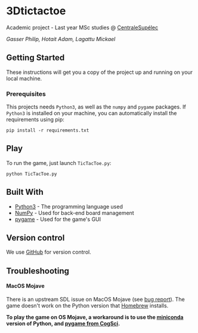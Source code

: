 # 3Dtictactoe
Academic project - Last year MSc studies @ [CentraleSupélec](http://www.centralesupelec.fr/en)

_Gasser Philip, Hotait Adam, Lagattu Mickael_


## Getting Started

These instructions will get you a copy of the project up and running on your local machine.

### Prerequisites

This projects needs `Python3`, as well as the `numpy` and `pygame` packages.
If `Python3` is installed on your machine, you can automatically install the requirements using pip:

```
pip install -r requirements.txt
```

## Play

To run the game, just launch `TicTacToe.py`:

```
python TicTacToe.py
```

## Built With

* [Python3](https://www.python.org/) - The programming language used
* [NumPy](http://www.numpy.org/) - Used for back-end board management
* [pygame](https://www.pygame.org/) - Used for the game's GUI

## Version control

We use [GitHub](https://github.com/adam-hotait/3Dtictactoe) for version control. 

## Troubleshooting

#### MacOS Mojave
There is an upstream SDL issue on MacOS Mojave (see [bug report](https://github.com/pygame/pygame/issues/555)).
The game doesn't work on the Python version that [Homebrew](https://brew.sh/) installs.

**To play the game on OS Mojave, a workaround is to use the [miniconda](https://conda.io/miniconda.html) version of Python, and [pygame from CogSci](https://anaconda.org/cogsci/pygame).**